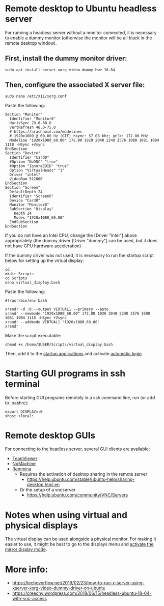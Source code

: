 # Remote desktop to Ubuntu headless server

For running a headless server without a monitor connected, it is necessary to enable a dummy monitor (otherwise the monitor will be all black in the remote desktop window).


## First, install the dummy monitor driver:

```
sudo apt install server-xorg-video-dummy-hwe-18.04
```


## Then, configure the associated X server file:

```
sudo nano /etc/X11/xorg.conf
```

Paste the following:
```
Section "Monitor"
  Identifier "Monitor0"
  HorizSync 28.0-80.0
  VertRefresh 48.0-75.0
  # https://arachnoid.com/modelines
  # 1920x1080 @ 60.00 Hz (GTF) hsync: 67.08 kHz; pclk: 172.80 MHz
  Modeline "1920x1080_60.00" 172.80 1920 2040 2248 2576 1080 1081 1084 1118 -HSync +Vsync
EndSection
Section "Device"
  Identifier "Card0"
  #Option "NoDDC" "true"
  #Option "IgnoreEDID" "true"
  Option "VirtualHeads" "1"
  Driver "intel"
  VideoRam 512000
EndSection
Section "Screen"
  DefaultDepth 24
  Identifier "Screen0"
  Device "Card0"
  Monitor "Monitor0"
  SubSection "Display"
    Depth 24
    Modes "1920x1080_60.00"
  EndSubSection
EndSection
```

If you do not have an Intel CPU, change the [Driver "intel"] above appropriately (the dummy driver [Driver "dummy"] can be used, but it does not have GPU hardware acceleration)

If the dummy driver was not used, it is necessary to run the startup script below for setting up the virtual display:

```
cd
mkdir Scripts
cd Scripts
nano virtual_display.bash
```

Paste the following:
```
#!/usr/bin/env bash

xrandr -d :0 --output VIRTUAL1 --primary --auto
xrandr --newmode "1920x1080_60.00" 172.80 1920 2040 2248 2576 1080 1081 1084 1118 -HSync +Vsync
xrandr --addmode VIRTUAL1 "1920x1080_60.00"
xrandr
```

Make the script executable:
```
chmod +x /home/$USER/Scripts/virtual_display.bash
```

Then, add it to the [startup applications](https://help.ubuntu.com/stable/ubuntu-help/startup-applications.html.en) and activate [automatic login](https://help.ubuntu.com/stable/ubuntu-help/user-autologin.html.en).



# Starting GUI programs in ssh terminal

Before starting GUI programs remotely in a ssh command line, run (or add to .bashrc):
```
export DISPLAY=:0
xhost +local:
```


# Remote desktop GUIs

For connecting to the headless server, several GUI clients are available:
* [TeamViewer](https://www.teamviewer.com)
* [NoMachine](https://www.nomachine.com)
* [Remmina](https://remmina.org/)
    * Requires the activation of desktop sharing in the remote server
      * https://help.ubuntu.com/stable/ubuntu-help/sharing-desktop.html.en
    * Or the setup of a vncserver
      * https://help.ubuntu.com/community/VNC/Servers



# Notes when using virtual and physical displays

The virtual display can be used alongside a physical monitor.
For making it easier to use, it might be best to go to the displays menu and [activate the mirror display mode](https://help.ubuntu.com/stable/ubuntu-help/display-dual-monitors.html).



# More info:
* https://techoverflow.net/2019/02/23/how-to-run-x-server-using-xserver-xorg-video-dummy-driver-on-ubuntu
* https://creechy.wordpress.com/2018/06/15/headless-ubuntu-18-04-with-vnc-access
